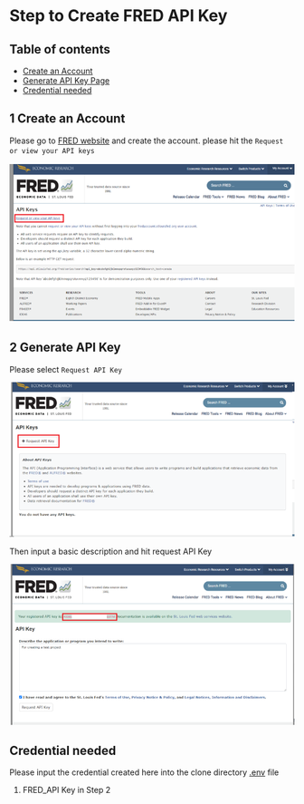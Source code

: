 # Step to Create FRED API Key

## Table of contents

* [Create an Account](#1-create-an-account)
* [Generate API Key Page](#generate-api-key)
* [Credential needed](#credential-needed)


## 1 Create an Account

Please go to [FRED website](https://fred.stlouisfed.org/docs/api/api_key.html ) and create the account.
please hit the `Request or view your API keys`

![/other/image/prefectsetup1.png](/other/image/fredetup1.png)

## 2 Generate API Key

Please select `Request API Key`

![/other/image/prefectsetup1.png](/other/image/fredetup2.png)

Then input a basic description and hit request API Key 

![/other/image/prefectsetup1.png](/other/image/fredetup3.png)

## Credential needed
Please input the credential created here into the clone directory [.env](/.env) file

1. FRED_API Key in Step 2

